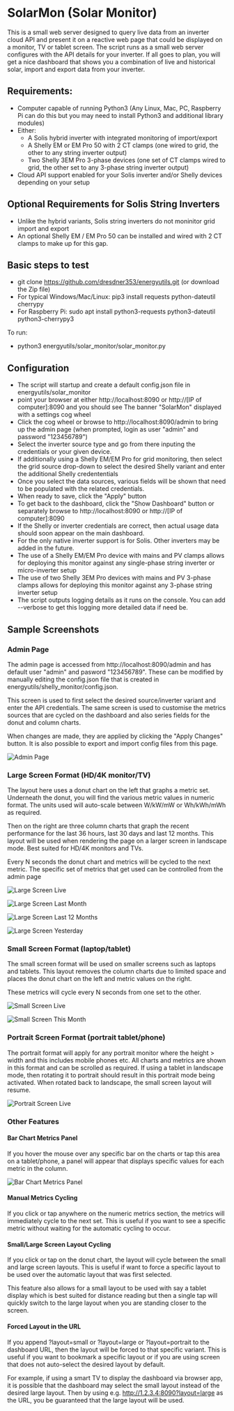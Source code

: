 # SolarMon (Solar Monitor)

This is a small web server designed to query live data from an inverter cloud API and present it on a reactive web page that could be displayed on a monitor, TV or tablet screen. The script runs as a small web server configures with the API details for your inverter. If all goes to plan, you will get a nice dashboard that shows you a combination of live and historical solar, import and export data from your inverter.

## Requirements:
* Computer capable of running Python3 (Any Linux, Mac, PC, Raspberry Pi can do this but you may need to install Python3 and additional library modules)
* Either:
    - A Solis hybrid inverter with integrated monitoring of import/export
    - A Shelly EM or EM Pro 50 with 2 CT clamps (one wired to grid, the other to any string inverter output)
    - Two Shelly 3EM Pro 3-phase devices (one set of CT clamps wired to grid, the other set to any 3-phase string inverter output)
* Cloud API support enabled for your Solis inverter and/or Shelly devices depending on your setup

## Optional Requirements for Solis String Inverters
* Unlike the hybrid variants, Solis string inverters do not moninitor grid import and export
* An optional Shelly EM / EM Pro 50 can be installed and wired with 2 CT clamps to make up for this gap. 

## Basic steps to test
* git clone https://github.com/dresdner353/energyutils.git (or download the Zip file)
* For typical Windows/Mac/Linux: pip3 install requests python-dateutil cherrypy
* For Raspberry Pi: sudo apt install python3-requests python3-dateutil python3-cherrypy3

To run:
* python3 energyutils/solar_monitor/solar_monitor.py 

## Configuration
* The script will startup and create a default config.json file in energyutils/solar_monitor
* point your browser at either http://localhost:8090 or http://[IP of computer]:8090 and you should see The banner "SolarMon" displayed with a settings cog wheel
* Click the cog wheel or browse to http://localhost:8090/admin to bring up the admin page (when prompted, login as user "admin" and password "123456789")
* Select the inverter source type and go from there inputing the credentials or your given device. 
* If additionally using a Shelly EM/EM Pro for grid monitoring, then select the grid source drop-down to select the desired Shelly variant and enter the additional Shelly credententials
* Once you select the data sources, various fields will be shown that need to be populated with the related credentials.
* When ready to save, click the "Apply" button
* To get back to the dashboard, click the "Show Dashboard" button or separately browse to http://localhost:8090 or http://[IP of computer]:8090
* If the Shelly or inverter credentials are correct, then actual usage data should soon appear on the main dashboard.
* For the only native inverter support is for Solis. Other inverters may be added in the future.
* The use of a Shelly EM/EM Pro device with mains and PV clamps allows for deploying this monitor against any single-phase string inverter or micro-inverter setup
* The use of two Shelly 3EM Pro devices with mains and PV 3-phase clamps allows for deploying this monitor against any 3-phase string inverter setup
* The script outputs logging details as it runs on the console. You can add --verbose to get this logging more detailed data if need be.

## Sample Screenshots

### Admin Page
The admin page is accessed from http://localhost:8090/admin and has default user "admin" and pasword "123456789". These can be modified by manually editing the config.json file that is created in energyutils/shelly_monitor/config.json. 

This screen is used to first select the desired source/inverter variant and enter the API credentials. The same screen is used to customise the metrics sources that are cycled on the dashboard and also series fields for the donut and column charts.

When changes are made, they are applied by clicking the "Apply Changes" button. It is also possible to export and import config files from this page.

![Admin Page](screenshots/admin.png)

### Large Screen Format (HD/4K monitor/TV)
The layout here uses a donut chart on the left that graphs a metric set. Underneath the donut, you will find the various metric values in numeric format. The units used will auto-scale between W/kW/mW or Wh/kWh/mWh as required.

Then on the right are three column charts that graph the recent performance for the last 36 hours, last 30 days and last 12 months. This layout will be used when rendering the page on a larger screen in landscape mode. Best suited for HD/4K monitors and TVs.

Every N seconds the donut chart and metrics will be cycled to the next metric. The specific set of metrics that get used can be controlled from the admin page

![Large Screen Live](screenshots/large_live.png)

![Large Screen Last Month](screenshots/large_last_month.png)

![Large Screen Last 12 Months](screenshots/large_last_12_months.png)

![Large Screen Yesterday](screenshots/large_yesterday.png)

### Small Screen Format (laptop/tablet)
The small screen format will be used on smaller screens such as laptops and tablets. This layout removes the column charts due to limited space and places the donut chart on the left and metric values on the right.

These metrics will cycle every N seconds from one set to the other. 

![Small Screen Live](screenshots/small_live.png)

![Small Screen This Month](screenshots/small_this_month.png)

### Portrait Screen Format (portrait tablet/phone)
The portrait format will apply for any portrait monitor where the height > width and this includes mobile phones etc. All charts and metrics are shown in this format and can be scrolled as required. If using a tablet in landscape mode, then rotating it to portrait should result in this portrait mode being activated. When rotated back to landscape, the small screen layout will resume.

![Portrait Screen Live](screenshots/portrait_live.png)

### Other Features

#### Bar Chart Metrics Panel
If you hover the mouse over any specific bar on the charts or tap this area on a tablet/phone, a panel will appear that displays specific values for each metric in the column. 

![Bar Chart Metrics Panel](screenshots/bar_chart_hover.png)

#### Manual Metrics Cycling
If you click or tap anywhere on the numeric metrics section, the metrics will immediately cycle to the next set. This is useful if you want to see a specific metric without waiting for the automatic cycling to occur.

#### Small/Large Screen Layout Cycling
If you click or tap on the donut chart, the layout will cycle between the small and large screen layouts. This is useful if want to force a specific layout to be used over the automatic layout that was first selected. 

This feature also allows for a small layout to be used with say a tablet display which is best suited for distance reading but then a single tap will quickly switch to the large layout when you are standing closer to the screen.

#### Forced Layout in the URL
If you append ?layout=small or ?layout=large or ?layout=portrait to the dashboard URL, then the layout will be forced to that specific variant. This is useful if you want to bookmark a specific layout or if you are using screen that does not auto-select the desired layout by default. 

For example, if using a smart TV to display the dashboard via browser app, it is possible that the dashboard may select the small layout instead of the desired large layout. Then by using e.g. http://1.2.3.4:8090?layout=large as the URL, you be guaranteed that the large layout will be used.
